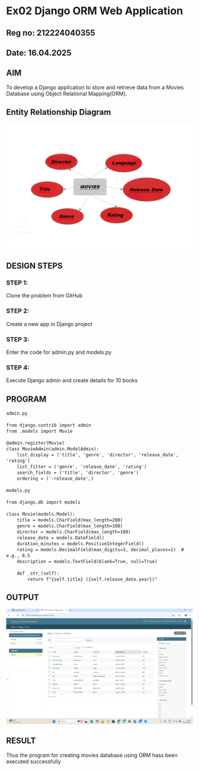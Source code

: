 # Ex02 Django ORM Web Application
## Reg no: 212224040355
## Date: 16.04.2025

## AIM
To develop a Django application to store and retrieve data from a Movies Database using Object Relational Mapping(ORM).

## Entity Relationship Diagram

![alt text](<vaishu/vaishu/Screenshot 2025-04-16 210911.png>)

## DESIGN STEPS

### STEP 1:
Clone the problem from GitHub

### STEP 2:
Create a new app in Django project

### STEP 3:
Enter the code for admin.py and models.py

### STEP 4:
Execute Django admin and create details for 10 books

## PROGRAM
```
admin.py

from django.contrib import admin
from .models import Movie

@admin.register(Movie)
class MovieAdmin(admin.ModelAdmin):
    list_display = ('title', 'genre', 'director', 'release_date', 'rating')
    list_filter = ('genre', 'release_date', 'rating')
    search_fields = ('title', 'director', 'genre')
    ordering = ('-release_date',)

models.py

from django.db import models

class Movie(models.Model):
    title = models.CharField(max_length=200)
    genre = models.CharField(max_length=100)
    director = models.CharField(max_length=100)
    release_date = models.DateField()
    duration_minutes = models.PositiveIntegerField()
    rating = models.DecimalField(max_digits=3, decimal_places=1)  # e.g., 8.5
    description = models.TextField(blank=True, null=True)

    def _str_(self):
        return f"{self.title} ({self.release_date.year})"
```


## OUTPUT

![alt text](<vaishu/Screenshot 2025-04-16 143908.png>)


## RESULT
Thus the program for creating movies database using ORM hass been executed successfully
